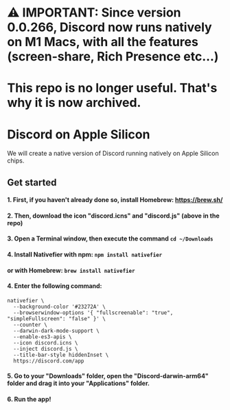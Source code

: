 # ⚠️ IMPORTANT: Since version 0.0.266, Discord now runs natively on M1 Macs, with all the features (screen-share, Rich Presence etc…)
# This repo is no longer useful. That's why it is now archived.

# Discord on Apple Silicon

We will create a native version of Discord running natively on Apple Silicon chips.

## Get started

#### 1. First, if you haven't already done so, install Homebrew: https://brew.sh/

#### 2. Then, download the icon "discord.icns" and "discord.js" (above in the repo)

#### 3. Open a Terminal window, then execute the command ```cd ~/Downloads```

#### 4. Install Nativefier with npm: ```npm install nativefier```
####               or with Homebrew: ```brew install nativefier```

#### 4. Enter the following command:

```
nativefier \
  --background-color '#23272A' \
  --browserwindow-options '{ "fullscreenable": "true", "simpleFullscreen": "false" }' \
  --counter \
  --darwin-dark-mode-support \
  --enable-es3-apis \
  --icon discord.icns \
  --inject discord.js \
  --title-bar-style hiddenInset \
  https://discord.com/app
  ```

#### 5. Go to your "Downloads" folder, open the "Discord-darwin-arm64" folder and drag it into your "Applications" folder.

#### 6. Run the app!
